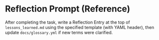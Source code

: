 # Reflection Prompt (Reference)

After completing the task, write a Reflection Entry at the top of `lessons_learned.md` using the specified template (with YAML header), then update `docs/glossary.yml` if new terms were clarified.
